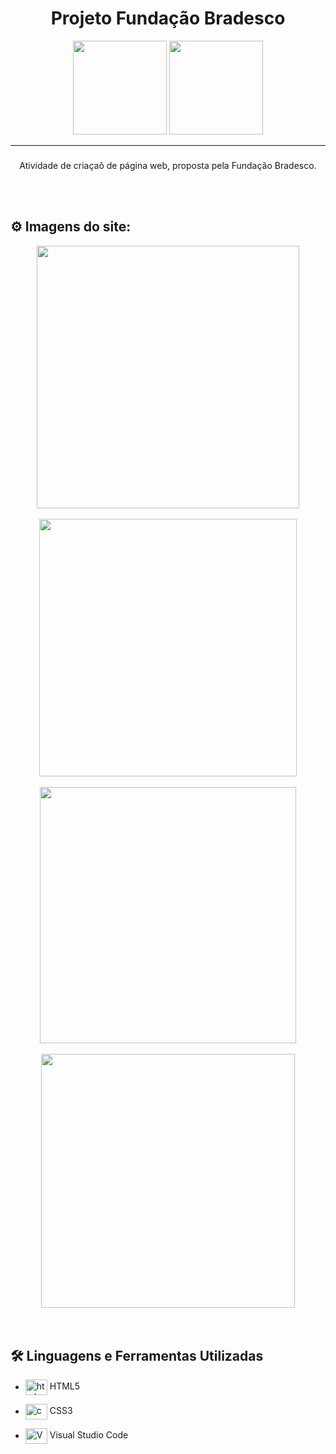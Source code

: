 <div align = "center">
  <h1>Projeto Fundação Bradesco</h1>
  <img width="150px" src="https://cdn-icons-png.flaticon.com/512/5968/5968267.png" />
  <img width="150px" src="https://cdn-icons-png.flaticon.com/512/5968/5968242.png" />
  <hr>
  <h3>
  </div>
  <div align = "center">
  <p>Atividade de  criaçaõ de página web, proposta pela Fundação Bradesco.
  </p>
</div>
  
<br>
<br>
 
<h2>⚙ Imagens do site:</h2>

<div align="center">
  <img align="center" height="420" src="https://github.com/maiurysousa/Projeto-Fundacao-Bradesco/blob/main/site-pr%C3%A1tica/imagens/1.png"/><br><br>
  <img align="center" height="412" src="https://github.com/maiurysousa/Projeto-Fundacao-Bradesco/blob/main/site-pr%C3%A1tica/imagens/2021-12-05%20(6).png"/><br><br>
  <img align="center" height="410" src="https://github.com/maiurysousa/Projeto-Fundacao-Bradesco/blob/main/site-pr%C3%A1tica/imagens/2021-12-05%20(7).png"/><br><br>
  <img align="center" height="406" src="https://github.com/maiurysousa/Projeto-Fundacao-Bradesco/blob/main/site-pr%C3%A1tica/imagens/2021-12-05%20(8).png"/>
</div>
<br>
<br>
  <h2>🛠 Linguagens e Ferramentas Utilizadas</h2>

- <img align="center" alt="html" height="25" width="35" src="https://cdn.jsdelivr.net/gh/devicons/devicon/icons/html5/html5-original.svg"/> HTML5
- <img align="center" alt="css" height="25" width="35" src="https://cdn.jsdelivr.net/gh/devicons/devicon/icons/css3/css3-original.svg"/> CSS3

- <img align="center" alt="Vscode" height="25" width="35" src="https://cdn.jsdelivr.net/gh/devicons/devicon/icons/vscode/vscode-original.svg"/> Visual Studio Code
